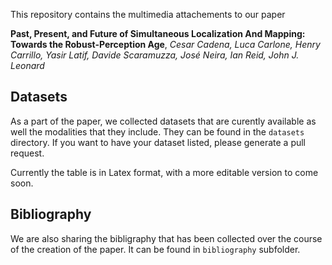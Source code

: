 
This repository contains the multimedia attachements to our paper 

__Past, Present, and Future of Simultaneous Localization And Mapping: Towards the Robust-Perception Age__,
_Cesar Cadena, Luca Carlone, Henry Carrillo, Yasir Latif, Davide Scaramuzza, José Neira, Ian Reid, John J. Leonard_


## Datasets 
As a part of the paper, we collected datasets that are curently available as well the modalities that they include. They can be found in the ```datasets``` directory. If you want to have your dataset listed, please generate a pull request.

Currently the table is in Latex format, with a more editable version to come soon.
## Bibliography 
We are also sharing the bibligraphy that has been collected over the course of the creation of the paper. It can be found in ```bibliography``` subfolder.
